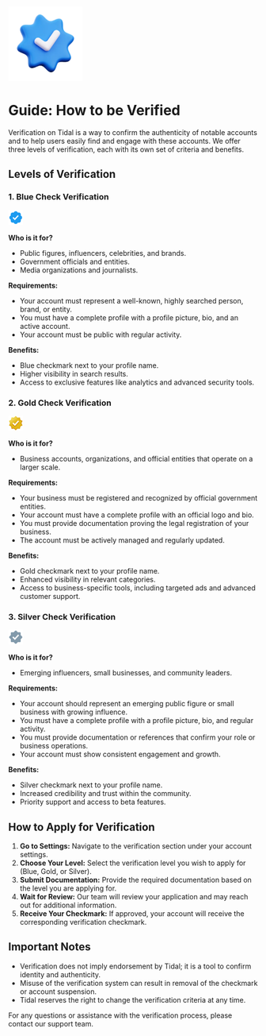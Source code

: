 <img src="../assets/verified-illustration.webp" alt="Verified Illustration" width="150" height="150" />

# Guide: How to be Verified

Verification on Tidal is a way to confirm the authenticity of notable accounts and to help users easily find and engage with these accounts. We offer three levels of verification, each with its own set of criteria and benefits.

## Levels of Verification

### 1. **Blue Check Verification**

<img src="../assets/verified-badge.png" alt="Verified Badge" width="30" height="30" />

**Who is it for?** 

- Public figures, influencers, celebrities, and brands.
- Government officials and entities.
- Media organizations and journalists.

**Requirements:**  

- Your account must represent a well-known, highly searched person, brand, or entity.
- You must have a complete profile with a profile picture, bio, and an active account.
- Your account must be public with regular activity.

**Benefits:** 

- Blue checkmark next to your profile name.
- Higher visibility in search results.
- Access to exclusive features like analytics and advanced security tools.

### 2. **Gold Check Verification**

<img src="../assets/gold-verified-badge.png" alt="Gold Verified Badge" width="30" height="30" />

**Who is it for?** 

- Business accounts, organizations, and official entities that operate on a larger scale.

**Requirements:** 

- Your business must be registered and recognized by official government entities.
- Your account must have a complete profile with an official logo and bio.
- You must provide documentation proving the legal registration of your business.
- The account must be actively managed and regularly updated.

**Benefits:**  

- Gold checkmark next to your profile name.
- Enhanced visibility in relevant categories.
- Access to business-specific tools, including targeted ads and advanced customer support.

### 3. **Silver Check Verification**

<img src="../assets/silver-verified-badge.png" alt="Silver Verified Badge" width="30" height="30" />

**Who is it for?** 

- Emerging influencers, small businesses, and community leaders.

**Requirements:**

- Your account should represent an emerging public figure or small business with growing influence.
- You must have a complete profile with a profile picture, bio, and regular activity.
- You must provide documentation or references that confirm your role or business operations.
- Your account must show consistent engagement and growth.

**Benefits:**

- Silver checkmark next to your profile name.
- Increased credibility and trust within the community.
- Priority support and access to beta features.

## How to Apply for Verification

1. **Go to Settings:** Navigate to the verification section under your account settings.
2. **Choose Your Level:** Select the verification level you wish to apply for (Blue, Gold, or Silver).
3. **Submit Documentation:** Provide the required documentation based on the level you are applying for.
4. **Wait for Review:** Our team will review your application and may reach out for additional information.
5. **Receive Your Checkmark:** If approved, your account will receive the corresponding verification checkmark.

## Important Notes

- Verification does not imply endorsement by Tidal; it is a tool to confirm identity and authenticity.
- Misuse of the verification system can result in removal of the checkmark or account suspension.
- Tidal reserves the right to change the verification criteria at any time.

For any questions or assistance with the verification process, please contact our support team.
